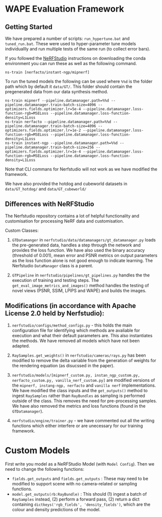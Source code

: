 # WAPE Evaluation Framework

## Getting Started
We have prepared a number of scripts: `run_hypertune.bat` and `tuned_run.bat`. These were used to hyper-parameter tune models individuallly and run multiple tests of the same run (to collect error bars).

If you followed the [NeRFStudio](https://github.com/nerfstudio-project/nerfstudio/) instructions on downloading the conda environment you can run these as well as the following command.

```
ns-train [nerfacto/instant-ngp/mipnerf]
```

To run the tuned models the following can be used where `%%d` is the folder path which by default it `data/GT/`. This folder should contain the pregenerated data from our data synthesis method.

```
ns-train mipnerf --pipeline.datamanager.path=%%d --pipeline.datamanager.train-batch-size=4096 --optimizers.fields.optimizer.lr=5e-4 --pipeline.datamanager.loss-function-rgb=MSELoss --pipeline.datamanager.loss-function-density=L1Loss
ns-train nerfacto --pipeline.datamanager.path=%%d --pipeline.datamanager.train-batch-size=4096 --optimizers.fields.optimizer.lr=1e-2 --pipeline.datamanager.loss-function-rgb=MSELoss --pipeline.datamanager.loss-function-density=L1Loss
ns-train instant-ngp --pipeline.datamanager.path=%%d --pipeline.datamanager.train-batch-size=256 --optimizers.fields.optimizer.lr=1e-4 --pipeline.datamanager.loss-function-rgb=MSELoss --pipeline.datamanager.loss-function-density=L1Loss
```

Note that CLI commans for Nerfstudio will not work as we have modified the framework.

We have also provided the hotdog and cubeworld datasets in `data/GT_hotdog/` and `data/GT_cubeworld/`

## Differences with NeRFStudio
The Nerfstudio repository contains a lot of helpful functionality and customisation for processing NeRF data and customisation.
    
Custom Classes:
    
1. `GTDatamanger` in `nerfstudio/data/datamanagers/gt_datamanager.py` loads the pre-generated data, handles a step through the network and provides the loss function. We have also used the binary accuracy (threshold of 0.001), mean error and PSNR metrics on output parameters as the loss function alone is not good enough to indicate learning. The Nerfstudio `DataManager` class is a parent.

2. `GTPipeline` in `nerfstudio/pipelines/gt_pipelines.py` handles the the execution of training and testing steps. The `get_eval_image_metrics_and_images()` method handles the testing of novel views (PSNR, SSIM, LPIPS and WAPE) and builds the images.

## Modifications (in accordance with Apache License 2.0 held by Nerfstudio):

1. `nerfstudio/configs/method_configs.py` - this holds the main configuration file for identifying which methods are avaliable for execution and what their default parameters are. This also instantiates the methods. We have removed all models which have not been adapted.

2. `RaySamples.get_weights()` in `nerfstudio/cameras/rays.py` has been modified to remove the delta variable from the generation of weights for the rendering equation (as disucssed in the paper).

3. `nerfstudio/models/[mipnerf_custom.py, instan_ngp_custom.py, nerfacto_custom.py, vanilla_nerf_custom.py]` are modified versions of the `mipnerf, instang-ngp, nerfacto` and `vanilla nerf` implementations. We have modified the class inputs and the `get_outputs()` method to ingest `RaySamples` rather than `RayBundles` as sampling is performed outside of the class. This removes the need for pre-processing samples. We have also removed the metrics and loss functions (found in the `GTDatamanager`).

4. `nerfstudio/engine/trainer.py` - we have commented out all the writing functions which either interfere or are unecessary for our training framework.

# Custom Models
First write you model as a NeRFStudio Model (with `Model Config`). Then we need to change the following functions: 

- `fields.get_outputs` and `fields.get_outputs` : These may need to be modified to support scene with no camera-related or sampling functions.
- `model.get_outputs(rb:RayBundle)` : This should (1) ingest a batch of `RaySamples` instead, (2) perform a forward pass, (2) return a dict containing `dictkeys('rgb_fields', 'density_fields')`, which are the colour and density predictions of the model.
